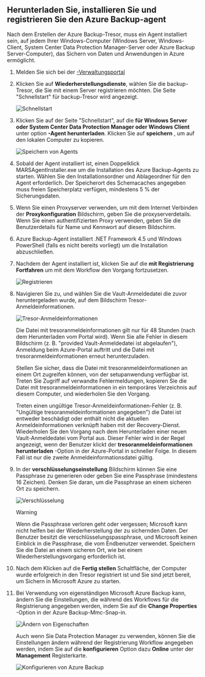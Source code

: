 ## <a name="download-install-and-register-the-azure-backup-agent"></a>Herunterladen Sie, installieren Sie und registrieren Sie den Azure Backup-agent
Nach dem Erstellen der Azure Backup-Tresor, muss ein Agent installiert sein, auf jedem Ihrer Windows-Computer (Windows Server, Windows-Client, System Center Data Protection Manager-Server oder Azure Backup Server-Computer), das Sichern von Daten und Anwendungen in Azure ermöglicht.

1. Melden Sie sich bei der [-Verwaltungsportal](https://manage.windowsazure.com/)
2. Klicken Sie auf **Wiederherstellungsdienste**, wählen Sie die backup-Tresor, die Sie mit einem Server registrieren möchten. Die Seite "Schnellstart" für backup-Tresor wird angezeigt.
   
    ![Schnellstart](./media/backup-install-agent/quickstart.png)
3. Klicken Sie auf der Seite "Schnellstart", auf die **für Windows Server oder System Center Data Protection Manager oder Windows Client** unter option **-Agent herunterladen**. Klicken Sie auf **speichern** , um auf den lokalen Computer zu kopieren.
   
    ![Speichern von Agents](./media/backup-install-agent/agent.png)
4. Sobald der Agent installiert ist, einen Doppelklick MARSAgentInstaller.exe um die Installation des Azure Backup-Agents zu starten. Wählen Sie den Installationsordner und Ablageordner für den Agent erforderlich. Der Speicherort des Schemacaches angegeben muss freien Speicherplatz verfügen, mindestens 5 % der Sicherungsdaten.
5. Wenn Sie einen Proxyserver verwenden, um mit dem Internet Verbinden der **Proxykonfiguration** Bildschirm, geben Sie die proxyserverdetails. Wenn Sie einen authentifizierten Proxy verwenden, geben Sie die Benutzerdetails für Name und Kennwort auf diesem Bildschirm.
6. Azure Backup-Agent installiert .NET Framework 4.5 und Windows PowerShell (falls es nicht bereits vorliegt) um die Installation abzuschließen.
7. Nachdem der Agent installiert ist, klicken Sie auf die **mit Registrierung Fortfahren** um mit dem Workflow den Vorgang fortzusetzen.
   
   ![Registrieren](./media/backup-install-agent/register.png)
8. Navigieren Sie zu, und wählen Sie die Vault-Anmeldedatei die zuvor heruntergeladen wurde, auf dem Bildschirm Tresor-Anmeldeinformationen.
   
    ![Tresor-Anmeldeinformationen](./media/backup-install-agent/vc.png)
   
    Die Datei mit tresoranmeldeinformationen gilt nur für 48 Stunden (nach dem Herunterladen vom Portal wird). Wenn Sie alle Fehler in diesem Bildschirm (z. B. "provided Vault-Anmeldedatei ist abgelaufen"), Anmeldung beim Azure-Portal auftritt und die Datei mit tresoranmeldeinformationen erneut herunterzuladen.
   
    Stellen Sie sicher, dass die Datei mit tresoranmeldeinformationen an einem Ort zugreifen können, von der setupanwendung verfügbar ist. Treten Sie Zugriff auf verwandte Fehlermeldungen, kopieren Sie die Datei mit tresoranmeldeinformationen in ein temporäres Verzeichnis auf diesem Computer, und wiederholen Sie den Vorgang.
   
    Treten einen ungültige Tresor-Anmeldeinformationen-Fehler (z. B. "Ungültige tresoranmeldeinformationen angegeben") die Datei ist entweder beschädigt oder enthält nicht die aktuellen Anmeldeinformationen verknüpft haben mit der Recovery-Dienst. Wiederholen Sie den Vorgang nach dem Herunterladen einer neuen Vault-Anmeldedatei vom Portal aus. Dieser Fehler wird in der Regel angezeigt, wenn der Benutzer klickt der **tresoranmeldeinformationen herunterladen** -Option in der Azure-Portal in schneller Folge. In diesem Fall ist nur die zweite Anmeldeinformationsdatei gültig.
9. In der **verschlüsselungseinstellung** Bildschirm können Sie eine Passphrase zu generieren oder geben Sie eine Passphrase (mindestens 16 Zeichen). Denken Sie daran, um die Passphrase an einem sicheren Ort zu speichern.
   
    ![Verschlüsselung](./media/backup-install-agent/encryption.png)
   
   > [!WARNING]
   > Wenn die Passphrase verloren geht oder vergessen; Microsoft kann nicht helfen bei der Wiederherstellung der zu sichernden Daten. Der Benutzer besitzt die verschlüsselungspassphrase, und Microsoft keinen Einblick in die Passphrase, die vom Endbenutzer verwendet. Speichern Sie die Datei an einem sicheren Ort, wie bei einem Wiederherstellungsvorgang erforderlich ist.
   > 
   > 
10. Nach dem Klicken auf die **Fertig stellen** Schaltfläche, der Computer wurde erfolgreich in den Tresor registriert ist und Sie sind jetzt bereit, um Sichern in Microsoft Azure zu starten.
11. Bei Verwendung von eigenständigen Microsoft Azure Backup kann, ändern Sie die Einstellungen, die während des Workflows für die Registrierung angegeben werden, indem Sie auf die **Change Properties** -Option in der Azure Backup-Mmc-Snap-in.
    
    ![Ändern von Eigenschaften](./media/backup-install-agent/change.png)
    
    Auch wenn Sie Data Protection Manager zu verwenden, können Sie die Einstellungen ändern während der Registrierung Workflow angegeben werden, indem Sie auf die **konfigurieren** Option dazu **Online** unter der **Management** Registerkarte.
    
    ![Konfigurieren von Azure Backup](./media/backup-install-agent/configure.png)

